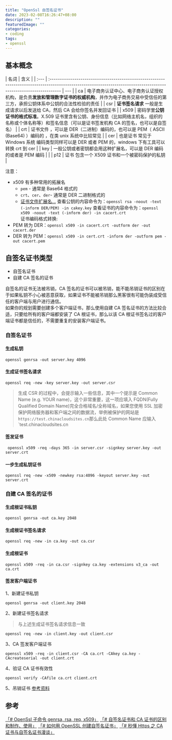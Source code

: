 ```yaml
---
title: "OpenSsl 自签名证书"
date: 2023-02-08T16:26:47+08:00
description: ""
featuredImage: ""
categories:
- coding
tags:
- openssl
---
```

## 基本概念

| 名词 | 含义                                                                                                                                                               |
| :--- | :----------------------------------------------------------------------------------------------------------------------------------------------------------------- | --- |
| ca   | 电子商务认证中心、电子商务认证授权机构，是负责**发放和管理数字证书的权威机构**，并作为电子商务交易中受信任的第三方，承担公钥体系中公钥的合法性检验的责任           |
| csr  | **证书签名请求** 一般是生成请求以后发送给 CA，然后 CA 会给你签名并发回证书                                                                                         |
| x509 | 密码学里**公钥证书的格式标准**。X.509 证书里含有公钥、身份信息（比如网络主机名，组织的名称或个体名称等）和签名信息（可以是证书签发机构 CA 的签名，也可以是自签名） |
| crt  | 证书文件 ，可以是 DER（二进制）编码的，也可以是 PEM（ ASCII (Base64) ）编码的 ，在类 unix 系统中比较常见                                                           |
| cer  | 也是证书 常见于 Windows 系统 编码类型同样可以是 DER 或者 PEM 的，windows 下有工具可以转换 crt 到 cer                                                               |
| key  | 一般公钥或者密钥都会用这种扩展名，可以是 DER 编码的或者是 PEM 编码                                                                                                 |     |
| p12  | 证书 包含一个 X509 证书和一个被密码保护的私钥                                                                                                                      |

注意：

- x509 有多种常用的拓展名
  - `pem` - 通常是 Base64 格式的
  - `crt`、`cer`、`der`- 通常是 DER 二进制格式的
  - [证书文件扩展名...](https://zh.wikipedia.org/wiki/X.509#%E8%AF%81%E4%B9%A6%E6%96%87%E4%BB%B6%E6%89%A9%E5%B1%95%E5%90%8D)
    查看公钥的内容命令为：`openssl rsa -noout -text (-inform DER/PEM) -in cakey.key`
    查看证书的内容命令为：`openssl x509 -noout -text (-inform der) -in cacert.crt`  
    证书编码格式转换:
- PEM 转为 DER：`openssl x509 -in cacert.crt -outform der -out cacert.der`
- DER 转为 PEM：`openssl x509 -in cert.crt -inform der -outform pem -out cacert.pem`

## 自签名证书类型

- 自签名证书
- 自建 CA 签名的证书

自签名的证书无法被吊销，CA 签名的证书可以被吊销，能不能吊销证书的区别在于如果私钥不小心被恶意获取，如果证书不能被吊销那么黑客很有可能伪装成受信任的客户端与用户进行通信。  
如果你的规划需要创建多个客户端证书，那么使用自建 CA 签名证书的方法比较合适，只要给所有的客户端都安装了 CA 根证书，那么以该 CA 根证书签名过的客户端证书都是信任的，不需要重复的安装客户端证书。

### 自签名证书

#### 生成私钥

```shell
openssl genrsa -out server.key 4096
```

#### 生成证书签名请求

```shell
openssl req -new -key server.key -out server.csr
```

> 生成 CSR 的过程中，会提示输入一些信息，其中一个提示是 Common Name (e.g. YOUR name)，这个非常重要，这一项应填入 FQDN(Fully Qualified Domain Name)完全合格域名/全称域名，如果您使用 SSL 加密保护网络服务器和客户端之间的数据流，举例被保护的网站是 `https://test.chinacloudsites.cn`那么此处 Common Name 应输入 `test.chinacloudsites.cn

#### 签发证书

```shell
 openssl x509 -req -days 365 -in server.csr -signkey server.key -out server.crt
```

#### 一步生成私钥证书

```shell
openssl req -new -x509 -newkey rsa:4096 -keyout server.key -out server.crt
```

### 自建 CA 签名的证书

#### 生成根证书私钥

```shell
openssl genrsa -out ca.key 2048
```

#### 生成根证书签名请求

```shell
openssl req -new -in ca.key -out ca.csr
```

#### 生成根证书

```shell
openssl x509 -req -in ca.csr -signkey ca.key -extensions v3_ca -out ca.crt
```

#### 签发客户端证书

1、新建证书私钥

```shell
openssl genrsa -out client.key 2048
```

2、新建证书签名请求

> 与上述生成证书签名请求信息一致

```shell
openssl req -new -in client.key -out client.csr
```

3、CA 签发客户端证书

```shell
openssl x509 -req -in client.csr -CA ca.crt -CAkey ca.key -CAcreateserial -out client.crt
```

4、验证 CA 证书有效性

```shell
openssl verify -CAfile ca.crt client.crt
```

5、吊销证书 [参考资料](https://www.cnblogs.com/zhaobowen/p/13321578.html)

## 参考

[「# OpenSsl 子命令 genrsa, rsa, req, x509」](https://blog.csdn.net/t990423909/article/details/120837032)
[「# 自签名证书和 CA 证书的区别和制作、使用」](https://www.cnblogs.com/zhaobowen/p/13321578.html)
[「# 如何用 OpenSSL 创建自签名证书」](https://docs.azure.cn/zh-cn/articles/azure-operations-guide/application-gateway/aog-application-gateway-howto-create-self-signed-cert-via-openssl)
[「# 秒懂 Https 之 CA 证书与自签名证书漫谈」](https://shusheng007.top/2020/07/25/1-3/)
